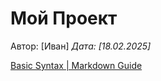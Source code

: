 # Мой Проект

Автор: [Иван]
*Дата: [18.02.2025]*

[Basic Syntax | Markdown Guide](https://www.markdownguide.org/basic-syntax/)